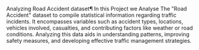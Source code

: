 Analyzing Road Accident dataset¶
In this Project we Analyse The "Road Accident" dataset to compile statistical information regarding traffic incidents.
It encompasses variables such as accident types, locations, vehicles involved, casualties, and contributing factors 
like weather or road conditions. Analyzing this data aids in understanding patterns, improving safety measures, and 
developing effective traffic management strategies.
